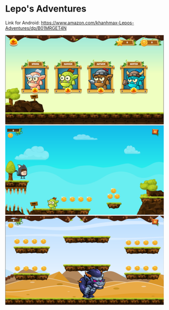# Lepo's Adventures
Link for Android:
https://www.amazon.com/khanhmax-Lepos-Adventures/dp/B01MRGET4N

![Image description](https://github.com/letuduykhanh/LeposAdventures/blob/master/Screenshots/A1K5lC%2BqdvL.png)
![Image description](https://github.com/letuduykhanh/LeposAdventures/blob/master/Screenshots/91aBjs-4PsL.png)
![Image description](https://github.com/letuduykhanh/LeposAdventures/blob/master/Screenshots/A1psM%2BmoDeL.png)
